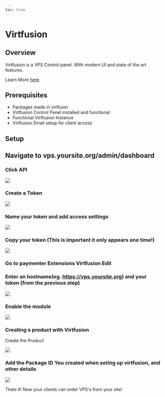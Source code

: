 ```yaml
---
toc: true
---
```

# Virtfusion

## Overview

 Virtfusion is a VPS Control panel. With modern UI and state of the art features.

Learn More [here](https://virtfusion.com/)

## Prerequisites

- Packages made in virtfuion <br>
- Virtfusion Control Panel installed and functional <br>
- Functional Virtfusion Instance <br>
- Virtfusion Email setup for client access

## Setup

## Navigate to vps.yoursite.org/admin/dashboard

### Click API

![](step1.png)

### Create a Token

![](step2.png)

### Name your token and add access settings

 ![](step3.png)

### Copy your token (This is important it only appears one time!)

 ![](step4.png)

### Go to paymenter Extensions Virtfusion Edit

### Enter an hostname(eg. https://vps.yoursite.org) and your token (from the previous step)

 ![](step5.png)

### Enable the module

![](step6.png)

### Creating a product with Virtfusion

Create the Product

![](step7.png)

### Add the Package ID You created when seting up virtfusion, and other details

![](step8.png)

Thats it! Now your clients can order VPS's from your site!
